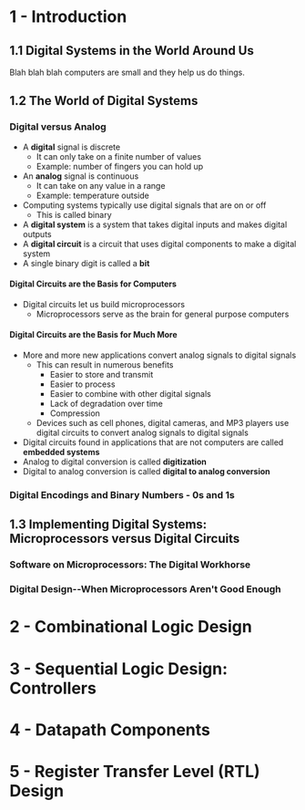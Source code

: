 # 1 - Introduction

## 1.1 Digital Systems in the World Around Us
Blah blah blah computers are small and they help us do things.

## 1.2 The World of Digital Systems
### Digital versus Analog
- A **digital** signal is discrete
    - It can only take on a finite number of values
    - Example: number of fingers you can hold up
- An **analog** signal is continuous
    - It can take on any value in a range
    - Example: temperature outside
- Computing systems typically use digital signals that are on or off
    - This is called binary
- A **digital system** is a system that takes digital inputs and makes digital outputs
- A **digital circuit** is a circuit that uses digital components to make a digital system
- A single binary digit is called a **bit**

#### Digital Circuits are the Basis for Computers
- Digital circuits let us build microprocessors
    - Microprocessors serve as the brain for general purpose computers

#### Digital Circuits are the Basis for Much More
- More and more new applications convert analog signals to digital signals
    - This can result in numerous benefits
        - Easier to store and transmit
        - Easier to process
        - Easier to combine with other digital signals
        - Lack of degradation over time
        - Compression
    - Devices such as cell phones, digital cameras, and MP3 players use digital circuits to convert analog signals to digital signals
- Digital circuits found in applications that are not computers are called **embedded systems**
- Analog to digital conversion is called **digitization**
- Digital to analog conversion is called **digital to analog conversion**

### Digital Encodings and Binary Numbers - 0s and 1s


## 1.3 Implementing Digital Systems: Microprocessors versus Digital Circuits

### Software on Microprocessors: The Digital Workhorse

### Digital Design--When Microprocessors Aren't Good Enough

# 2 - Combinational Logic Design

# 3 - Sequential Logic Design: Controllers

# 4 - Datapath Components

# 5 - Register Transfer Level (RTL) Design